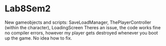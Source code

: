 # Lab8Sem2
New gameobjects and scripts: SaveLoadManager, ThePlayerController (within the character), LoadingScreen
Theres an issue, the code works fine no compiler errors, however my player gets destroyed whenever you boot up the game. No idea how to fix.
